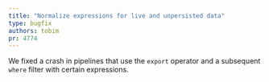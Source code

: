 ```yaml
---
title: "Normalize expressions for live and unpersisted data"
type: bugfix
authors: tobim
pr: 4774
---
```


We fixed a crash in pipelines that use the `export` operator and a subsequent
`where` filter with certain expressions.
